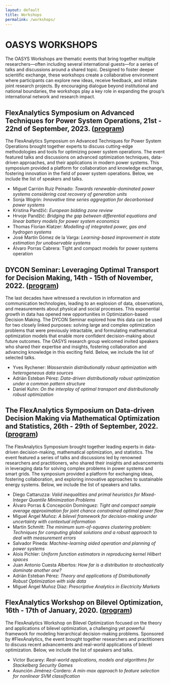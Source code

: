 ```yaml
---
layout: default
title: Workshops
permalink: /workshops/
---
```


# OASYS WORKSHOPS

The OASYS Workshops are thematic events that bring together multiple researchers—often including several international guests—for a series of talks and discussions around a shared topic. Designed to foster deeper scientific exchange, these workshops create a collaborative environment where participants can explore new ideas, receive feedback, and initiate joint research projects. By encouraging dialogue beyond institutional and national boundaries, the workshops play a key role in expanding the group’s international network and research impact.

## FlexAnalytics Symposium on Advanced Techniques for Power System Operations, 21st - 22nd of September, 2023. ([program](https://drive.google.com/file/d/1DamFfK1fOXR4AlqvQ-cRlXx6c8-srbfx/view?usp=sharing))

The FlexAnalytics Symposium on Advanced Techniques for Power System Operations brought together experts to discuss cutting-edge methodologies and tools for optimizing power system operations. The event featured talks and discussions on advanced optimization techniques, data-driven approaches, and their applications in modern power systems. This symposium provided a platform for collaboration and knowledge exchange, fostering innovation in the field of power system operations. Below, we include the list of speakers and talks.

- Miguel Carrión Ruiz Peinado: *Towards renewable-dominated power systems considering cost recovery of generation units*  
- Sonja Wogrin: *Innovative time series aggregation for decarbonised power systems*  
- Kristina Pandžić: *European bidding zone review*  
- Hrvoje Pandžić: *Bridging the gap between differential equations and linear battery models for power system economics*  
- Thomas Florian Klatzer: *Modelling of integrated power, gas and hydrogen systems*  
- José Martín Gómez de la Varga: *Learning-based improvement in state estimation for unobservable systems*  
- Álvaro Porras Cabrera: Tight and compact models for power systems operation

## DYCON Seminar: Leveraging Optimal Transport for Decision Making, 14th - 15th of November, 2022. ([program](https://drive.google.com/uc?export=download&id=1naUvVVFgu6iGCkhx3JU-Hp6x6YmFyocL))

The last decades have witnessed a revolution in information and communication technologies, leading to an explosion of data, observations, and measurements about physical and social processes. This exponential growth in data has opened new opportunities in Optimization-based Decision Making. The DYCON Seminar explored how this data can be used for two closely linked purposes: solving large and complex optimization problems that were previously intractable, and formulating mathematical optimization models that enable more confident decision-making about future outcomes. The OASYS research group welcomed invited speakers who shared their expertise and insights, fostering collaboration and advancing knowledge in this exciting field. Below, we include the list of selected talks.

- Yves Rychener: *Wasserstein distributionally robust optimization with heterogeneous data sources*  
- Adrián Esteban Pérez: *Data-driven distributionally robust optimization under a common pattern structure*  
- Daniel Kuhn: *On the interplay of optimal transport and distributionally robust optimization*  

## The FlexAnalytics Symposium on Data-driven Decision Making via Mathematical Optimization and Statistics, 26th - 29th of September, 2022. ([program](https://drive.google.com/uc?export=download&id=1hQOGHUPv4fDT_sygWX_MaWUjBt-AlL1A))

The FlexAnalytics Symposium brought together leading experts in data-driven decision-making, mathematical optimization, and statistics. The event featured a series of talks and discussions led by renowned researchers and practitioners, who shared their insights and advancements in leveraging data for solving complex problems in power systems and smart grids. The symposium provided a platform for exchanging ideas, fostering collaboration, and exploring innovative approaches to sustainable energy systems. Below, we include the list of speakers and talks.

- Diego Cattaruzza: *Valid inequalities and primal heuristics for Mixed-Integer Quantile Minimization Problems*  
- Álvaro Porras & Concepción Domínguez: *Tight and compact sample average approximation for joint chance constrained optimal power flow*  
- Miguel Ángel Muñoz: *A bilevel framework for decision-making under uncertainty with contextual information*  
- Martin Schmitt: *The minimum sum-of-squares clustering problem: Techniques for computing global solutions and a robust approach to deal with measurement errors*  
- Salvador Pineda: *Machine-learning aided operation and planning of power systems*  
- Alois Pichler: *Uniform function estimators in reproducing kernel Hilbert spaces*  
- Juan Antonio Cuesta Albertos: *How far is a distribution to stochastically dominate another one?*  
- Adrián Esteban Pérez: *Theory and applications of Distributionally Robust Optimization with side data*  
- Miguel Ángel Muñoz Díaz: *Prescriptive Analytics in Electricity Markets*

## FlexAnalytics Workshop on Bilevel Optimization, 16th - 17th of January, 2020. ([program](https://drive.usercontent.google.com/u/0/uc?id=1vIZxG046Ujp7NTaW3G_hx9jMGpK0pHst&export=download))

The FlexAnalytics Workshop on Bilevel Optimization focused on the theory and applications of bilevel optimization, a challenging yet powerful framework for modeling hierarchical decision-making problems. Sponsored by #FlexAnalytics, the event brought together researchers and practitioners to discuss recent advancements and real-world applications of bilevel optimization. Below, we include the list of speakers and talks.

- Victor Bucarey: *Real-world applications, models and algorithms for Stackelberg Security Games*  
- Asunción Jiménez-Cordero: *A min-max approach to feature selection for nonlinear SVM classification*
